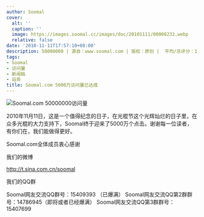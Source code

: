 ```yaml
---
author: Soomal
cover:
  alt: ''
  caption: ''
  image: https://images.soomal.cc/images/doc/20101111/00008232.webp
  relative: false
date: '2010-11-11T17:57:10+08:00'
description: 50000000 | 源自：www.soomal.com | 版权：原创 |  平均/总评分：10.00/40
tags:
- Soomal
- 访问量
- 新闻稿
- 站务
title: Soomal.com 5000万访问量已达成
---
```


![Soomal.com 50000000访问量](https://images.soomal.cc/images/doc/20101111/00008232.webp)



2010年11月11日，这是一个值得纪念的日子，在光棍节这个光辉灿烂的日子里，在众多光棍的大力支持下，Soomal终于迎来了5000万个点击。谢谢每一位读者，有你们在，我们能做得更好。



Soomal.com全体成员衷心感谢



我们的微博



http://t.sina.com.cn/soomal



我们的QQ群



Soomal网友交流QQ群号：15409393 （已爆满）
Soomal网友交流QQ第2群群号：14786945（即将或者已经爆满）
Soomal网友交流QQ第3群群号：15407699